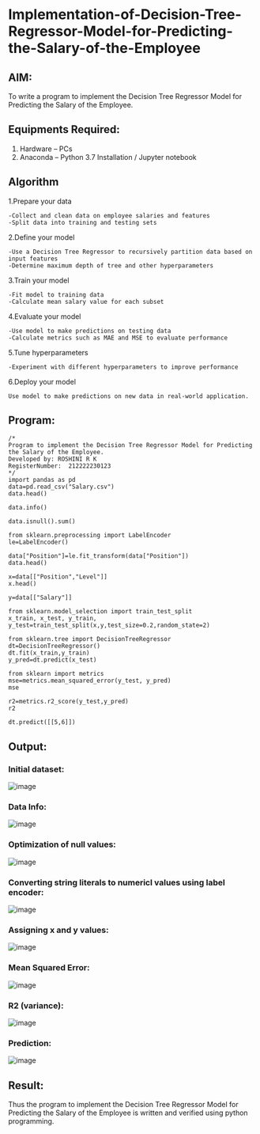 # Implementation-of-Decision-Tree-Regressor-Model-for-Predicting-the-Salary-of-the-Employee

## AIM:
To write a program to implement the Decision Tree Regressor Model for Predicting the Salary of the Employee.

## Equipments Required:
1. Hardware – PCs
2. Anaconda – Python 3.7 Installation / Jupyter notebook

## Algorithm
1.Prepare your data
```
-Collect and clean data on employee salaries and features
-Split data into training and testing sets
```
2.Define your model
```
-Use a Decision Tree Regressor to recursively partition data based on input features
-Determine maximum depth of tree and other hyperparameters
```
3.Train your model
```
-Fit model to training data
-Calculate mean salary value for each subset
```
4.Evaluate your model
```
-Use model to make predictions on testing data
-Calculate metrics such as MAE and MSE to evaluate performance
```
5.Tune hyperparameters
```
-Experiment with different hyperparameters to improve performance
```
6.Deploy your model
```
Use model to make predictions on new data in real-world application.
```

## Program:
```
/*
Program to implement the Decision Tree Regressor Model for Predicting the Salary of the Employee.
Developed by: ROSHINI R K
RegisterNumber:  212222230123
*/
import pandas as pd
data=pd.read_csv("Salary.csv")
data.head()

data.info()

data.isnull().sum()

from sklearn.preprocessing import LabelEncoder
le=LabelEncoder()

data["Position"]=le.fit_transform(data["Position"])
data.head()

x=data[["Position","Level"]]
x.head()

y=data[["Salary"]]

from sklearn.model_selection import train_test_split
x_train, x_test, y_train, y_test=train_test_split(x,y,test_size=0.2,random_state=2)

from sklearn.tree import DecisionTreeRegressor
dt=DecisionTreeRegressor()
dt.fit(x_train,y_train)
y_pred=dt.predict(x_test)

from sklearn import metrics
mse=metrics.mean_squared_error(y_test, y_pred)
mse

r2=metrics.r2_score(y_test,y_pred)
r2

dt.predict([[5,6]])
```

## Output:
### Initial dataset:
![image](https://github.com/SASIDEVIvenaram/Implementation-of-Decision-Tree-Regressor-Model-for-Predicting-the-Salary-of-the-Employee/assets/118707332/b959cad1-b495-493a-840e-6daa72f6574b)
### Data Info:
![image](https://github.com/SASIDEVIvenaram/Implementation-of-Decision-Tree-Regressor-Model-for-Predicting-the-Salary-of-the-Employee/assets/118707332/fc86bb86-aef9-4083-858e-c9156c2c0f6b)
### Optimization of null values:
![image](https://github.com/SASIDEVIvenaram/Implementation-of-Decision-Tree-Regressor-Model-for-Predicting-the-Salary-of-the-Employee/assets/118707332/632ef939-cfae-404e-8d8b-6d7095518144)
### Converting string literals to numericl values using label encoder:
![image](https://github.com/SASIDEVIvenaram/Implementation-of-Decision-Tree-Regressor-Model-for-Predicting-the-Salary-of-the-Employee/assets/118707332/3c2874cf-bb7c-4776-8a41-fb4c491a82b4)
### Assigning x and y values:
![image](https://github.com/SASIDEVIvenaram/Implementation-of-Decision-Tree-Regressor-Model-for-Predicting-the-Salary-of-the-Employee/assets/118707332/f8aa3eea-a505-44f6-a74b-59665bd1f6c6)
### Mean Squared Error:
![image](https://github.com/SASIDEVIvenaram/Implementation-of-Decision-Tree-Regressor-Model-for-Predicting-the-Salary-of-the-Employee/assets/118707332/1d8fb8bd-6829-4740-8eb8-575e682a0a58)
### R2 (variance):
![image](https://github.com/SASIDEVIvenaram/Implementation-of-Decision-Tree-Regressor-Model-for-Predicting-the-Salary-of-the-Employee/assets/118707332/6f8e1c44-3857-448f-b57c-b877a51e118d)
### Prediction:
![image](https://github.com/SASIDEVIvenaram/Implementation-of-Decision-Tree-Regressor-Model-for-Predicting-the-Salary-of-the-Employee/assets/118707332/94e01ce8-0433-4678-bf85-365b2dc119a7)





## Result:
Thus the program to implement the Decision Tree Regressor Model for Predicting the Salary of the Employee is written and verified using python programming.


